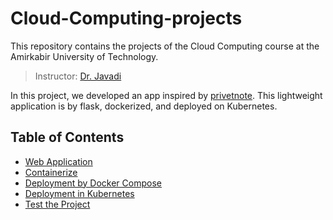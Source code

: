 # Cloud-Computing-projects

This repository contains the projects of the Cloud Computing course at the Amirkabir University of Technology.
> Instructor: [Dr. Javadi](https://scholar.google.com/citations?user=Va7RTUsAAAAJ&hl=en)


In this project, we developed an app inspired by [privetnote](https://privnote.com/). 
This lightweight application is by flask, dockerized, and deployed on Kubernetes. 

## Table of Contents
- [Web Application](https://github.com/MohammadJavadArdestani/Cloud-Computing-projects#web-application)
- [Containerize](https://github.com/MohammadJavadArdestani/Cloud-Computing-projects#containerize)
- [Deployment by Docker Compose](https://github.com/MohammadJavadArdestani/Cloud-Computing-projects#deployment-via-docker-compose)
- [Deployment in Kubernetes](https://github.com/MohammadJavadArdestani/Cloud-Computing-projects#deployment-in-kubernetes)
- [Test the Project](https://github.com/MohammadJavadArdestani/Cloud-Computing-projects#test-the-project)


